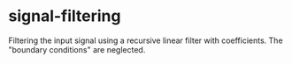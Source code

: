 # signal-filtering
Filtering the input signal using a recursive linear filter with coefficients. The "boundary conditions" are neglected.
